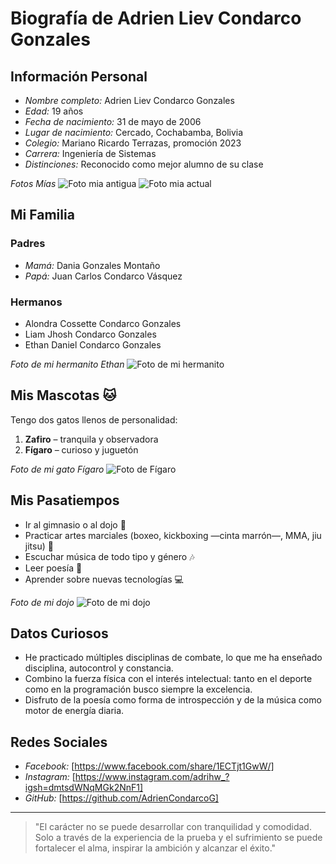# Biografía de Adrien Liev Condarco Gonzales

## Información Personal

- *Nombre completo:* Adrien Liev Condarco Gonzales
- *Edad:* 19 años
- *Fecha de nacimiento:* 31 de mayo de 2006
- *Lugar de nacimiento:* Cercado, Cochabamba, Bolivia
- *Colegio:* Mariano Ricardo Terrazas, promoción 2023
- *Carrera:* Ingeniería de Sistemas
- *Distinciones:* Reconocido como mejor alumno de su clase

*Fotos Mías*
![Foto mia antigua](imagenes/yo.jpg)
![Foto mia actual](imagenes/yo2.jpg)
## Mi Familia

### Padres

- *Mamá:* Dania Gonzales Montaño  
- *Papá:* Juan Carlos Condarco Vásquez

### Hermanos

- Alondra Cossette Condarco Gonzales  
- Liam Jhosh Condarco Gonzales  
- Ethan Daniel Condarco Gonzales

*Foto de mi hermanito Ethan*
![Foto de mi hermanito](imagenes/hermanito.jpg)
## Mis Mascotas 🐱

Tengo dos gatos llenos de personalidad:

1. **Zafiro** – tranquila y observadora  
2. **Fígaro** – curioso y juguetón

*Foto de mi gato Fígaro*
![Foto de Fígaro](imagenes/gato.jpg)
## Mis Pasatiempos

- Ir al gimnasio o al dojo 🥋  
- Practicar artes marciales (boxeo, kickboxing —cinta marrón—, MMA, jiu jitsu) 🥊  
- Escuchar música de todo tipo y género 🎶  
- Leer poesía 📖  
- Aprender sobre nuevas tecnologías 💻

*Foto de mi dojo*
![Foto de mi dojo](imagenes/dojo.jpg)
## Datos Curiosos

- He practicado múltiples disciplinas de combate, lo que me ha enseñado disciplina, autocontrol y constancia.  
- Combino la fuerza física con el interés intelectual: tanto en el deporte como en la programación busco siempre la excelencia.  
- Disfruto de la poesía como forma de introspección y de la música como motor de energía diaria.

## Redes Sociales

- *Facebook:* [https://www.facebook.com/share/1ECTjt1GwW/]  
- *Instagram:* [https://www.instagram.com/adrihw_?igsh=dmtsdWNqMGk2NnF1]
- *GitHub:* [https://github.com/AdrienCondarcoG]  

---

> "El carácter no se puede desarrollar con tranquilidad y comodidad. Solo a través de la experiencia de la prueba y el sufrimiento se puede fortalecer el alma, inspirar la ambición y alcanzar el éxito."